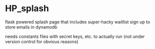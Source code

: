 # HP_splash
flask powered splash page that includes super-hacky waitlist sign up to store emails in dynamodb

needs constants files with secret keys, etc. to actually run (not under version control for obvious reasons)
